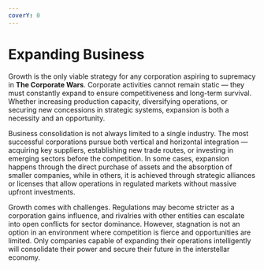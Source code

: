 ```yaml
---
coverY: 0
---
```


# Expanding Business

Growth is the only viable strategy for any corporation aspiring to supremacy in **The Corporate Wars**. Corporate activities cannot remain static — they must constantly expand to ensure competitiveness and long-term survival. Whether increasing production capacity, diversifying operations, or securing new concessions in strategic systems, expansion is both a necessity and an opportunity.

Business consolidation is not always limited to a single industry. The most successful corporations pursue both vertical and horizontal integration — acquiring key suppliers, establishing new trade routes, or investing in emerging sectors before the competition. In some cases, expansion happens through the direct purchase of assets and the absorption of smaller companies, while in others, it is achieved through strategic alliances or licenses that allow operations in regulated markets without massive upfront investments.

Growth comes with challenges. Regulations may become stricter as a corporation gains influence, and rivalries with other entities can escalate into open conflicts for sector dominance. However, stagnation is not an option in an environment where competition is fierce and opportunities are limited. Only companies capable of expanding their operations intelligently will consolidate their power and secure their future in the interstellar economy.
